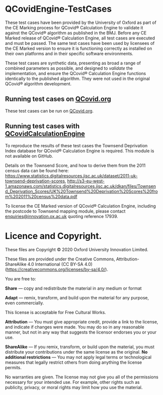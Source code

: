 # QCovidEngine-TestCases

These test cases have been provided by the University of Oxford as part of the CE Marking process for QCovid® Calculation Engine to validate it against the QCovid® algorithm as published in the BMJ. Before any CE Marked release of QCovid® Calculation Engine, all test cases are executed and must be passed. The same test cases have been used by licensees of the CE Marked version to ensure it is functioning correctly as installed on their own platforms and in their specific software environments.

These test cases are synthetic data, presenting as broad a range of combined parameters as possible, and designed to _validate_ the implementation, and ensure the QCovid® Calculation Engine functions identically to the published algorithm. They were not used in the original QCovid® algorithm development.

## Running test cases on [QCovid.org](https://qcovid.org)
These test cases can be run on [QCovid.org](https://qcovid.org).

## Running test cases with [QCovidCalculationEngine](https://github.com/QCovid/QCovidCalculationEngine)
To reproduce the results of these test cases the Townsend Deprivation Index database for QCovid® Calculation Engine is required. This module is not available on GitHub.

Details on the Townsend Score, and how to derive them from the 2011 census data can be found here: https://www.statistics.digitalresources.jisc.ac.uk/dataset/2011-uk-townsend-deprivation-scores, http://s3-eu-west-1.amazonaws.com/statistics.digitalresources.jisc.ac.uk/dkan/files/Townsend_Deprivation_Scores/UK%20Townsend%20Deprivation%20Scores%20from%202011%20census%20data.pdf

To license the CE Marked version of QCovid® Calculation Engine, including the postcode to Townsend mapping module, please contact enquiries@innovation.ox.ac.uk quoting reference 17939.

# Licence and Copyright.

These files are Copyright © 2020 Oxford University Innovation Limited.
 
These files are provided under the Creative Commons, Attribution-ShareAlike 4.0 International (CC BY-SA 4.0) (https://creativecommons.org/licenses/by-sa/4.0/).

You are free to:

**Share** — copy and redistribute the material in any medium or format

**Adapt** — remix, transform, and build upon the material for any purpose, even commercially.
    
This license is acceptable for Free Cultural Works.

**Attribution** — You must give appropriate credit, provide a link to the license, and indicate if changes were made. You may do so in any reasonable manner, but not in any way that suggests the licensor endorses you or your use.

**ShareAlike** — If you remix, transform, or build upon the material, you must distribute your contributions under the same license as the original.
**No additional restrictions**  — You may not apply legal terms or technological measures that legally restrict others from doing anything the license permits.

No warranties are given. The license may not give you all of the permissions necessary for your intended use. For example, other rights such as publicity, privacy, or moral rights may limit how you use the material.
